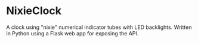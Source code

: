 # NixieClock
A clock using "nixie" numerical indicator tubes with LED backlights. Written in Python using a Flask web app for exposing the API.

